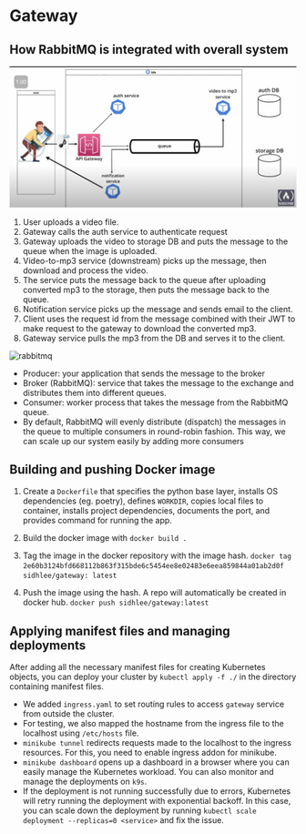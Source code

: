 # Gateway

## How RabbitMQ is integrated with overall system

![system diagram](./docs/queue-in-overall-system.png 'Queue in the overall system')

1. User uploads a video file.
2. Gateway calls the auth service to authenticate request
3. Gateway uploads the video to storage DB and puts the message to the queue when the image is uploaded.
4. Video-to-mp3 service (downstream) picks up the message, then download and process the video.
5. The service puts the message back to the queue after uploading converted mp3 to the storage, then puts the message back to the queue.
6. Notification service picks up the message and sends email to the client.
7. Client uses the request id from the message combined with their JWT to make request to the gateway to download the converted mp3.
8. Gateway service pulls the mp3 from the DB and serves it to the client.

![rabbitmq](./docs/rabbitmq.png, 'RabbitMQ')

- Producer: your application that sends the message to the broker
- Broker (RabbitMQ): service that takes the message to the exchange and distributes them into different queues.
- Consumer: worker process that takes the message from the RabbitMQ queue.
- By default, RabbitMQ will evenly distribute (dispatch) the messages in the queue to multiple consumers in round-robin fashion. This way, we can scale up our system easily by adding more consumers

## Building and pushing Docker image

1. Create a `Dockerfile` that specifies the python base layer, installs OS dependencies (eg. poetry), defines `WORKDIR`, copies local files to container, installs project dependencies, documents the port, and provides command for running the app.

2. Build the docker image with `docker build .`

3. Tag the image in the docker repository with the image hash.
   `docker tag 2e60b3124bfd668112b863f315bde6c5454ee8e02483e6eea859844a01ab2d0f sidhlee/gateway:
latest`

4. Push the image using the hash. A repo will automatically be created in docker hub. `docker push sidhlee/gateway:latest`

## Applying manifest files and managing deployments

After adding all the necessary manifest files for creating Kubernetes objects, you can deploy your cluster by `kubectl apply -f ./` in the directory containing manifest files.

- We added `ingress.yaml` to set routing rules to access `gateway` service from outside the cluster.
- For testing, we also mapped the hostname from the ingress file to the localhost using `/etc/hosts` file.
- `minikube tunnel` redirects requests made to the localhost to the ingress resources. For this, you need to enable ingress addon for minikube.
- `minikube dashboard` opens up a dashboard in a browser where you can easily manage the Kubernetes workload. You can also monitor and manage the deployments on `k9s`.
- If the deployment is not running successfully due to errors, Kubernetes will retry running the deployment with exponential backoff. In this case, you can scale down the deployment by running `kubectl scale deployment --replicas=0 <service>` and fix the issue.
